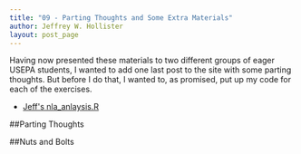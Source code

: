 ```yaml
---
title: "09 - Parting Thoughts and Some Extra Materials"
author: Jeffrey W. Hollister
layout: post_page
---
```

Having now presented these materials to two different groups of eager USEPA students, I wanted to add one last post to the site with some parting thoughts.  But before I do that, I wanted to, as promised, put up my code for each of the exercises.  

- [Jeff's nla_anlaysis.R](/introR/exercises/nla_analysis.R)

##Parting Thoughts

##Nuts and Bolts
